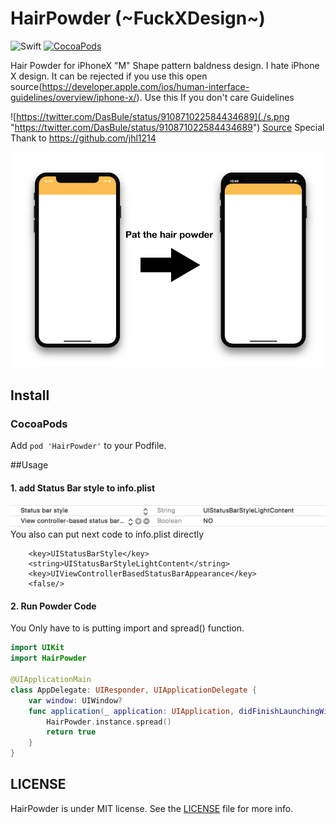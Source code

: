 HairPowder (~FuckXDesign~)
==========

![Swift](https://img.shields.io/badge/Swift-4.0-orange.svg)
[![CocoaPods](http://img.shields.io/cocoapods/v/HairPowder.svg?style=flat)](https://cocoapods.org/pods/HairPowder)

 
Hair Powder for iPhoneX "M" Shape pattern baldness design.
I hate iPhone X design. It can be rejected if you use this open source(https://developer.apple.com/ios/human-interface-guidelines/overview/iphone-x/). Use this If you don't care Guidelines

![https://twitter.com/DasBule/status/910871022584434689](./s.png "https://twitter.com/DasBule/status/910871022584434689")
[Source](https://twitter.com/DasBule/status/910871022584434689) 
Special Thank to https://github.com/jhl1214

![hairpowder](pat.png)

## Install
### CocoaPods
Add `pod 'HairPowder'` to your Podfile.

##Usage

#### 1. add Status Bar style to info.plist

![plist](plist.png)
You also can put next code to info.plist directly
```plist
	<key>UIStatusBarStyle</key>
	<string>UIStatusBarStyleLightContent</string>
	<key>UIViewControllerBasedStatusBarAppearance</key>
	<false/>
```

#### 2. Run Powder Code
You Only have to is putting import and spread() function. 
```swift
import UIKit
import HairPowder

@UIApplicationMain
class AppDelegate: UIResponder, UIApplicationDelegate {
    var window: UIWindow?
    func application(_ application: UIApplication, didFinishLaunchingWithOptions launchOptions: [UIApplicationLaunchOptionsKey: Any]?) -> Bool {
        HairPowder.instance.spread()
        return true
    }
}

```
## LICENSE
HairPowder is under MIT license. See the [LICENSE](LICENSE) file for more info.